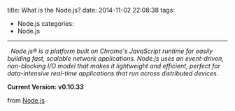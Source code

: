 title: What is the Node.js?
date: 2014-11-02 22:08:38
tags: 
- Node.js
categories: 
- Node.js
---

&nbsp;&nbsp;*Node.js® is a platform built on Chrome's JavaScript runtime for easily building fast, scalable network applications. Node.js uses an event-driven, non-blocking I/O model that makes it lightweight and efficient, perfect for data-intensive real-time applications that run across distributed devices.*

**Current Version: v0.10.33**

from [Node.js][1]

[1]:http://www.nodejs.org
